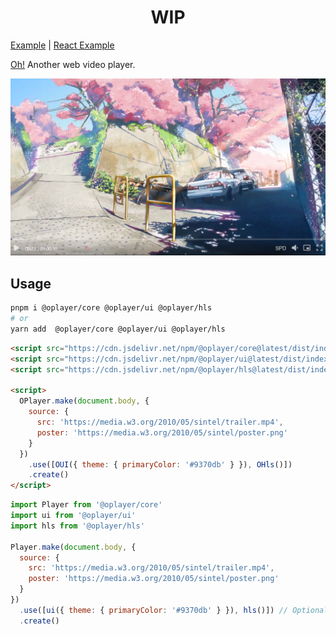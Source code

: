 <h1><center>WIP</center></h1>

[Example](./examples/standalone/main.ts) | [React Example](./examples/react/src/main.tsx)

[Oh!](https://shiyiya.github.io/oplayer) Another web video player.

![](./oplayer.png)

## Usage

```bash
pnpm i @oplayer/core @oplayer/ui @oplayer/hls
# or
yarn add  @oplayer/core @oplayer/ui @oplayer/hls
```

```html
<script src="https://cdn.jsdelivr.net/npm/@oplayer/core@latest/dist/index.umd.js"></script>
<script src="https://cdn.jsdelivr.net/npm/@oplayer/ui@latest/dist/index.umd.js"></script>
<script src="https://cdn.jsdelivr.net/npm/@oplayer/hls@latest/dist/index.umd.js"></script>

<script>
  OPlayer.make(document.body, {
    source: {
      src: 'https://media.w3.org/2010/05/sintel/trailer.mp4',
      poster: 'https://media.w3.org/2010/05/sintel/poster.png'
    }
  })
    .use([OUI({ theme: { primaryColor: '#9370db' } }), OHls()])
    .create()
</script>
```

```js
import Player from '@oplayer/core'
import ui from '@oplayer/ui'
import hls from '@oplayer/hls'

Player.make(document.body, {
  source: {
    src: 'https://media.w3.org/2010/05/sintel/trailer.mp4',
    poster: 'https://media.w3.org/2010/05/sintel/poster.png'
  }
})
  .use([ui({ theme: { primaryColor: '#9370db' } }), hls()]) // Optional
  .create()
```
